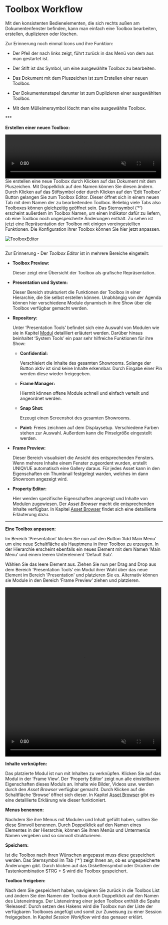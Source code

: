 # Toolbox Workflow 

  

Mit den konsistenten Bedienelementen, die sich rechts außen am Dokumentenfenster befinden, kann man einfach eine Toolbox bearbeiten, erstellen, duplizieren oder löschen. 

Zur Erinnerung noch einmal Icons und ihre Funktion: 
<ul>
<li>Der Pfeil der nach links zeigt, führt zurück in das Menü von dem aus man gestartet ist. </p></li>
</p>
<li>Der Stift ist das Symbol, um eine ausgewählte Toolbox zu bearbeiten. </p></li>
</p>
<li>Das Dokument mit dem Pluszeichen ist zum Erstellen einer neuen Toolbox. </p></li>
</p>
<li>Der Dokumentenstapel darunter ist zum Duplizieren einer ausgewählten Toolbox. </p></li>
</p>
<li>Mit dem Mülleimersymbol löscht man eine ausgewählte Toolbox. </p></li>
</ul>
***




**Erstellen einer neuen Toolbox:**  
<!---
![ToolboxList](../img/Manager/Gifs/Disc_Create.gif) 
--->
<video width="99%" height="140" autoplay loop muted markdown="1">
    <source src="../img/Manager/Gifs/Disc_Create.webm" type="video/webm" markdown="1">
</video>
Sie erstellen eine neue Toolbox durch Klicken auf das Dokument mit dem Pluszeichen. Mit Doppelklick auf den Namen können Sie diesen ändern. Durch Klicken auf das Stiftsymbol oder durch Klicken auf den ‘Edit Toolbox’ Button gelangen Sie zum Toolbox Editor. Dieser öffnet sich in einem neuen Tab mit dem Namen der zu bearbeitenden Toolbox. Beliebig viele Tabs also Toolboxes können gleichzeitig geöffnet sein. Das Sternsymbol (‘*’) erscheint außerdem im Toolbox Namen, um einen Indikator dafür zu liefern, ob eine Toolbox noch ungespeicherte Änderungen enthält. Zu sehen ist jetzt eine Repräsentation der Toolbox mit einigen voreingestellten Funktionen. Die Konfiguration ihrer Toolbox können Sie hier jetzt anpassen. 

![ToolboxEditor](../img/Manager/Toolbox_Editor.PNG)
 ***
Zur Erinnerung - Der *Toolbox Editor* ist in mehrere Bereiche eingeteilt: 

* **Toolbox Preview:**

    Dieser zeigt eine Übersicht der Toolbox als grafische Repräsentation.

* **Presentation und System:**

    Dieser Bereich strukturiert die Funktionen der Toolbox in einer Hierarchie, die Sie selbst erstellen können. Unabhängig von der Agenda können hier verschiedene Module dynamisch in ihre Show über die Toolbox verfügbar gemacht werden.

* **Repository:**

    Unter ‘Presentation Tools’ befindet sich eine Auswahl von Modulen wie sie in Kapitel [Modul](module.md) detailliert erläutert werden. Darüber hinaus beinhaltet ‘System Tools’ ein paar sehr hilfreiche Funktionen für ihre Show: 

    -  **Confidential:** 

        Verschleiert die Inhalte des gesamten Showrooms. Solange der Button aktiv ist sind keine Inhalte erkennbar. Durch Eingabe einer Pin werden diese wieder freigegeben.</li>

    - **Frame Manager:**

        Hiermit können offene Module schnell und einfach verteilt und angeordnet werden.


    - **Snap Shot:** 

        Erzeugt einen Screenshot des gesamten Showrooms.

    - **Paint:**
        Freies zeichnen auf dem Displaysetup. Verschiedene Farben stehen zur Auswahl. Außerdem kann die Pinselgröße eingestellt werden.

* **Frame Preview:**

    Dieser Bereich visualisiert die Ansicht des entsprechenden Fensters. Wenn mehrere Inhalte einem Fenster zugeordent wurden, erstellt UNIQVUE automatisch eine Gallery daraus. Für jedes Asset kann in den Eigenschaften ein Thumbnail festgelegt warden, welches im dann Showroom angezeigt wird.

* **Property Editor:**

    Hier werden spezifische Eigenschaften angezeigt und Inhalte von Modulen zugewiesen. Der *Asset Browser* macht die entsprechenden Inhalte verfügbar. In Kapitel [Asset Browser](assetbrowser.md) findet sich eine detaillierte Erläuterung dazu.

***

**Eine Toolbox anpassen:** 

Im Bereich ‘Presentation’ klicken Sie nun auf den Button ‘Add Main Menu’ um eine neue Schaltfläche als Hauptmenu in ihrer Toolbox zu erzeugen. In der Hierarchie erscheint ebenfalls ein neues Element mit dem Namen ‘Main Menu’ und einem leeren Unterelement ‘Default Sub’.
<!---
![Toolbox_MainMenu](img/Manager/Toolbox_MainMenu.PNG)

![Toolbox_DefaultSub](img/Manager/Toolbox_DefaultSub.PNG)
--->
Wählen Sie das leere Element aus. Ziehen Sie nun per Drag and Drop aus dem Bereich ‘Presentation Tools’ ein Modul ihrer Wahl über das neue Element im Bereich 'Presentation' und platzieren Sie es. Alternativ können sie Module in den Bereich ‘Frame Preview’ ziehen und platzieren.

<video width="99%" height="540" autoplay loop muted markdown="1">
    <source src="../img/Manager/Gifs/Disc_Configure.webm" type="video/webm" markdown="1">
</video>

<!---
![Toolbox_DragDrop](img/Manager/Toolbox_DragDrop.PNG)
--->
**Inhalte verknüpfen:** 

Das platzierte Modul ist nun mit Inhalten zu verknüpfen. Klicken Sie auf das Modul in der ‘Frame View’. Der ‘Property Editor’ zeigt nun alle einstellbaren Eigenschaften dieses Moduls an. Inhalte wie Bilder, Videos usw. werden durch den *Asset Browser* verfügbar gemacht. Durch Klicken auf die Schaltfläche ‘Browse’ öffnet sich dieser. In Kapitel [Asset Browser](assetbrowser.md) gibt es eine detaillierte Erklärung wie dieser funktioniert. 

**Menus benennen:** 

Nachdem Sie ihre Menus mit Modulen und Inhalt gefüllt haben, sollten Sie diese Sinnvoll benennen. Durch Doppelklick auf den Namen eines Elementes in der Hierarchie, können Sie ihren Menüs und Untermenüs Namen vergeben und so sinnvoll strukturieren.  

**Speichern:** 

Ist die Toolbox nach ihren Wünschen angepasst muss diese gespeichert werden. Das Sternsymbol im Tab (‘*’) zeigt Ihnen an, ob es ungespeicherte Änderungen gibt. Durch klicken auf das Diskettensymbol oder Drücken der Tastenkombination STRG + S wird die Toolbox gespeichert.  

**Toolbox freigeben:** 

Nach dem Sie gespeichert haben, navigieren Sie zurück in die Toolbox List und ändern Sie den Namen der Toolbox durch Doppelklick auf den Namen des Listeneintrags. Der Listeneintrag einer jeden Toolbox enthält die Spalte ‘Released’. Durch setzen des Hakens wird die Toolbox nun der Liste der verfügbaren Toolboxes angefügt und somit zur Zuweisung zu einer Session freigegeben. In Kapitel *Session Workflow* wird das genauer erklärt.  

